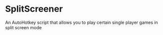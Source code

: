 # SplitScreener
An AutoHotkey script that allows you to play certain single player games in split screen mode
